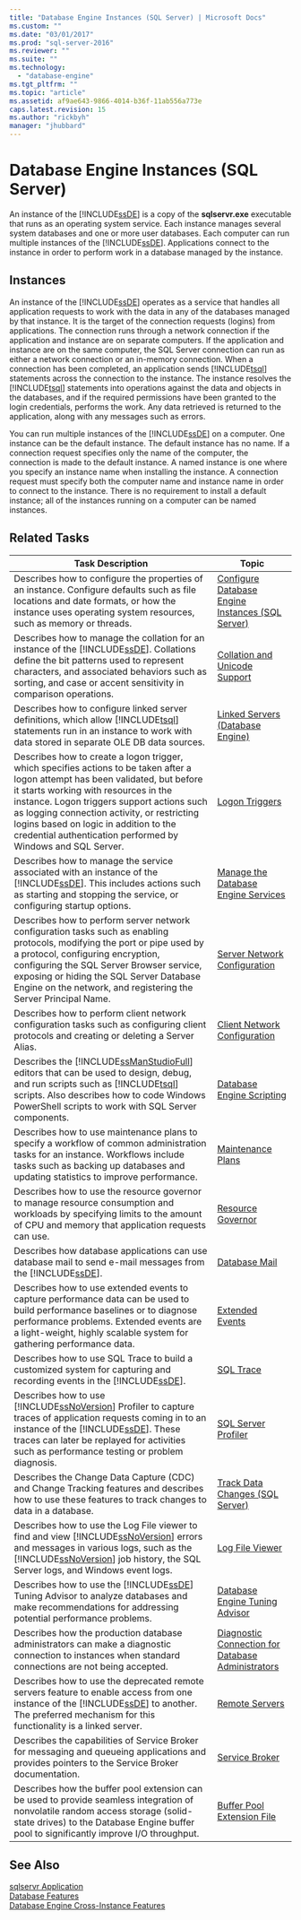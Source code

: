 ```yaml
---
title: "Database Engine Instances (SQL Server) | Microsoft Docs"
ms.custom: ""
ms.date: "03/01/2017"
ms.prod: "sql-server-2016"
ms.reviewer: ""
ms.suite: ""
ms.technology: 
  - "database-engine"
ms.tgt_pltfrm: ""
ms.topic: "article"
ms.assetid: af9ae643-9866-4014-b36f-11ab556a773e
caps.latest.revision: 15
ms.author: "rickbyh"
manager: "jhubbard"
---
```

# Database Engine Instances (SQL Server)
  An instance of the [!INCLUDE[ssDE](../../../a9notintoc/includes/ssde-md.md)] is a copy of the **sqlservr.exe** executable that runs as an operating system service. Each instance manages several system databases and one or more user databases. Each computer can run multiple instances of the [!INCLUDE[ssDE](../../../a9notintoc/includes/ssde-md.md)]. Applications connect to the instance in order to perform work in a database managed by the instance.  
  
## Instances  
 An instance of the [!INCLUDE[ssDE](../../../a9notintoc/includes/ssde-md.md)] operates as a service that handles all application requests to work with the data in any of the databases managed by that instance. It is the target of the connection requests (logins) from applications. The connection runs through a network connection if the application and instance are on separate computers. If the application and instance are on the same computer, the SQL Server connection can run as either a network connection or an in-memory connection. When a connection has been completed, an application sends [!INCLUDE[tsql](../../../a9notintoc/includes/tsql-md.md)] statements across the connection to the instance. The instance resolves the [!INCLUDE[tsql](../../../a9notintoc/includes/tsql-md.md)] statements into operations against the data and objects in the databases, and if the required permissions have been granted to the login credentials, performs the work. Any data retrieved is returned to the application, along with any messages such as errors.  
  
 You can run multiple instances of the [!INCLUDE[ssDE](../../../a9notintoc/includes/ssde-md.md)] on a computer. One instance can be the default instance. The default instance has no name. If a connection request specifies only the name of the computer, the connection is made to the default instance. A named instance is one where you specify an instance name when installing the instance. A connection request must specify both the computer name and instance name in order to connect to the instance. There is no requirement to install a default instance; all of the instances running on a computer can be named instances.  
  
## Related Tasks  
  
|Task Description|Topic|  
|----------------------|-----------|  
|Describes how to configure the properties of an instance. Configure defaults such as file locations and date formats, or how the instance uses operating system resources, such as memory or threads.|[Configure Database Engine Instances &#40;SQL Server&#41;](../../../database-engine/configure/windows/configure-database-engine-instances-sql-server.md)|  
|Describes how to manage the collation for an instance of the [!INCLUDE[ssDE](../../../a9notintoc/includes/ssde-md.md)]. Collations define the bit patterns used to represent characters, and associated behaviors such as sorting, and case or accent sensitivity in comparison operations.|[Collation and Unicode Support](../../../relational-databases/collations/collation-and-unicode-support.md)|  
|Describes how to configure linked server definitions, which allow [!INCLUDE[tsql](../../../a9notintoc/includes/tsql-md.md)] statements run in an instance to work with data stored in separate OLE DB data sources.|[Linked Servers &#40;Database Engine&#41;](../../../relational-databases/linked-servers/linked-servers-database-engine.md)|  
|Describes how to create a logon trigger, which specifies actions to be taken after a logon attempt has been validated, but before it starts working with resources in the instance. Logon triggers support actions such as logging connection activity, or restricting logins based on logic in addition to the credential authentication performed by Windows and SQL Server.|[Logon Triggers](../../../relational-databases/triggers/logon-triggers.md)|  
|Describes how to manage the service associated with an instance of the [!INCLUDE[ssDE](../../../a9notintoc/includes/ssde-md.md)]. This includes actions such as starting and stopping the service, or configuring startup options.|[Manage the Database Engine Services](../../../database-engine/configure/windows/manage-the-database-engine-services.md)|  
|Describes how to perform server network configuration tasks such as enabling protocols, modifying the port or pipe used by a protocol, configuring encryption, configuring the SQL Server Browser service, exposing or hiding the SQL Server Database Engine on the network, and registering the Server Principal Name.|[Server Network Configuration](../../../database-engine/configure/windows/server-network-configuration.md)|  
|Describes how to perform client network configuration tasks such as configuring client protocols and creating or deleting a Server Alias.|[Client Network Configuration](../../../database-engine/configure/windows/client-network-configuration.md)|  
|Describes the [!INCLUDE[ssManStudioFull](../../../a9notintoc/includes/ssmanstudiofull-md.md)] editors that can be used to design, debug, and run scripts such as [!INCLUDE[tsql](../../../a9notintoc/includes/tsql-md.md)] scripts. Also describes how to code Windows PowerShell scripts to work with SQL Server components.|[Database Engine Scripting](../../../relational-databases/scripting/database-engine-scripting.md)|  
|Describes how to use maintenance plans to specify a workflow of common administration tasks for an instance. Workflows include tasks such as backing up databases and updating statistics to improve performance.|[Maintenance Plans](../../../relational-databases/maintenance-plans/maintenance-plans.md)|  
|Describes how to use the resource governor to manage resource consumption and workloads by specifying limits to the amount of CPU and memory that application requests can use.|[Resource Governor](../../../relational-databases/resource-governor/resource-governor.md)|  
|Describes how database applications can use database mail to send e-mail messages from the [!INCLUDE[ssDE](../../../a9notintoc/includes/ssde-md.md)].|[Database Mail](../../../relational-databases/database-mail/database-mail.md)|  
|Describes how to use extended events to capture performance data can be used to build performance baselines or to diagnose performance problems. Extended events are a light-weight, highly scalable system for gathering performance data.|[Extended Events](../../../relational-databases/extended-events/extended-events.md)|  
|Describes how to use SQL Trace to build a customized system for capturing and recording events in the [!INCLUDE[ssDE](../../../a9notintoc/includes/ssde-md.md)].|[SQL Trace](../../../relational-databases/sql-trace/sql-trace.md)|  
|Describes how to use [!INCLUDE[ssNoVersion](../../../a9notintoc/includes/ssnoversion-md.md)] Profiler to capture traces of application requests coming in to an instance of the [!INCLUDE[ssDE](../../../a9notintoc/includes/ssde-md.md)]. These traces can later be replayed for activities such as performance testing or problem diagnosis.|[SQL Server Profiler](../../../tools/sql-server-profiler/sql-server-profiler.md)|  
|Describes the Change Data Capture (CDC) and Change Tracking features and describes how to use these features to track changes to data in a database.|[Track Data Changes &#40;SQL Server&#41;](../../../relational-databases/track-changes/track-data-changes-sql-server.md)|  
|Describes how to use the Log File viewer to find and view [!INCLUDE[ssNoVersion](../../../a9notintoc/includes/ssnoversion-md.md)] errors and messages in various logs, such as the [!INCLUDE[ssNoVersion](../../../a9notintoc/includes/ssnoversion-md.md)] job history, the SQL Server logs, and Windows event logs.|[Log File Viewer](../../../relational-databases/logs/log-file-viewer.md)|  
|Describes how to use the [!INCLUDE[ssDE](../../../a9notintoc/includes/ssde-md.md)] Tuning Advisor to analyze databases and make recommendations for addressing potential performance problems.|[Database Engine Tuning Advisor](../../../relational-databases/performance/database-engine-tuning-advisor.md)|  
|Describes how the production database administrators can make a diagnostic connection to instances when standard connections are not being accepted.|[Diagnostic Connection for Database Administrators](../../../database-engine/configure/windows/diagnostic-connection-for-database-administrators.md)|  
|Describes how to use the deprecated remote servers feature to enable access from one instance of the [!INCLUDE[ssDE](../../../a9notintoc/includes/ssde-md.md)] to another. The preferred mechanism for this functionality is a linked server.|[Remote Servers](../../../database-engine/configure/windows/remote-servers.md)|  
|Describes the capabilities of Service Broker for messaging and queueing applications and provides pointers to the Service Broker documentation.|[Service Broker](../../../database-engine/configure/windows/sql-server-service-broker.md)|  
|Describes how the buffer pool extension can be used to provide seamless integration of nonvolatile random access storage (solid-state drives) to the Database Engine buffer pool to significantly improve I/O throughput.|[Buffer Pool Extension File](../../../database-engine/configure/windows/buffer-pool-extension.md)|  
  
## See Also  
 [sqlservr Application](../../../tools/sqlservr-application.md)   
 [Database Features](../../../relational-databases/database-features.md)   
 [Database Engine Cross-Instance Features](../../../relational-databases/database-engine-cross-instance-features.md)  
  
  